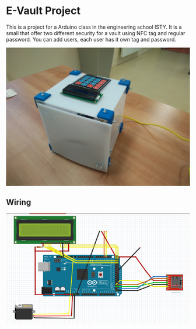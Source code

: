 # E-Vault Project

This is a project for a Arduino class in the engineering school ISTY.
It is a small that offer two different security for a vault using NFC tag and regular password.
You can add users, each user has it own tag and password.

![Vault](/docs/Vault_closed.jpg?raw=true "Vault")

## Wiring 


![Wiring](/docs/wire.png?raw=true "Wire")
